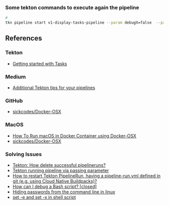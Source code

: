 


### Some tekton commands to execute again the pipeline
```bash
#
tkn pipeline start v1-display-tasks-pipeline --param debugX=false  --param debugV=false --param debugSecrets=false --param xcodeQuiet=false

```



## References


### Tekton
- [Getting started with Tasks](https://tekton.dev/docs/getting-started/tasks/)


### Medium
- [Additional Tekton tips for your pipelines](https://medium.com/@jerome_tarte/additional-tekton-tips-for-your-pipelines-7dd662140e8f)

### GitHub
- [sickcodes/Docker-OSX](https://github.com/sickcodes/Docker-OSX)


### MacOS
- [How To Run macOS in Docker Container using Docker-OSX](https://computingforgeeks.com/run-macos-in-docker-using-docker-osx/)
- [sickcodes/Docker-OSX](https://github.com/sickcodes/Docker-OSX)


### Solving Issues
- [Tekton: How delete successful pipelineruns?](https://stackoverflow.com/questions/72858396/tekton-how-delete-successful-pipelineruns)
- [Tekton running pipeline via passing parameter](https://stackoverflow.com/questions/67405826/tekton-running-pipeline-via-passing-parameter)
- [How to restart Tekton PipelineRun, having a pipeline-run.yml defined in git (e.g. using Cloud Native Buildpacks)?](https://stackoverflow.com/questions/69880096/how-to-restart-tekton-pipelinerun-having-a-pipeline-run-yml-defined-in-git-e-g)
- [How can I debug a Bash script? [closed] ](https://stackoverflow.com/questions/951336/how-can-i-debug-a-bash-script)
- [Hiding passwords from the command line in linux](https://stackoverflow.com/questions/29805646/hiding-passwords-from-the-command-line-in-linux)
- [set -e and set -x in shell script](https://stackoverflow.com/questions/29141436/set-e-and-set-x-in-shell-script)